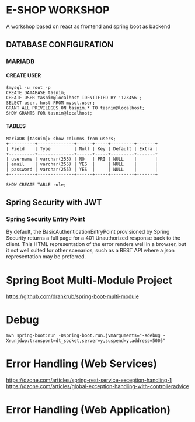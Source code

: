 # E-SHOP WORKSHOP
A workshop based on react as frontend and spring boot as backend

## DATABASE CONFIGURATION
### MARIADB
#### CREATE USER
````
$mysql -u root -p
CREATE DATABASE tasnim;
CREATE USER tasnim@localhost IDENTIFIED BY '123456';
SELECT user, host FROM mysql.user;
GRANT ALL PRIVILEGES ON tasnim.* TO tasnim@localhost;
SHOW GRANTS FOR tasnim@localhost;
````
#### TABLES
````
MariaDB [tasnim]> show columns from users;
+----------+--------------+------+-----+---------+-------+
| Field    | Type         | Null | Key | Default | Extra |
+----------+--------------+------+-----+---------+-------+
| username | varchar(255) | NO   | PRI | NULL    |       |
| email    | varchar(255) | YES  |     | NULL    |       |
| password | varchar(255) | YES  |     | NULL    |       |
+----------+--------------+------+-----+---------+-------+
````

````
SHOW CREATE TABLE role;
````

## Spring Security with JWT
### Spring Security Entry Point
By default, the BasicAuthenticationEntryPoint provisioned by Spring Security returns 
a full page for a 401 Unauthorized response back to the client. This HTML representation 
of the error renders well in a browser, but it not well suited for other scenarios, 
such as a REST API where a json representation may be preferred.

# Spring Boot Multi-Module Project 
https://github.com/drahkrub/spring-boot-multi-module

# Debug 
````
mvn spring-boot:run -Dspring-boot.run.jvmArguments="-Xdebug -Xrunjdwp:transport=dt_socket,server=y,suspend=y,address=5005"
````


# Error Handling (Web Services) 
https://dzone.com/articles/spring-rest-service-exception-handling-1
https://dzone.com/articles/global-exception-handling-with-controlleradvice


# Error Handling (Web Application) 
